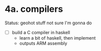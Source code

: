 # 4a. compilers

Status: geohot stuff not sure I'm gonna do

- [ ]  build a C compiler in haskell
    - learn a bit of haskell, then implement
    - outputs ARM assembly
